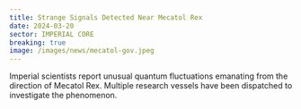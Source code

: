```yaml
---
title: Strange Signals Detected Near Mecatol Rex
date: 2024-03-20
sector: IMPERIAL CORE
breaking: true
image: /images/news/mecatol-gov.jpeg
---
```

Imperial scientists report unusual quantum fluctuations emanating from the direction of Mecatol Rex. Multiple research vessels have been dispatched to investigate the phenomenon.

